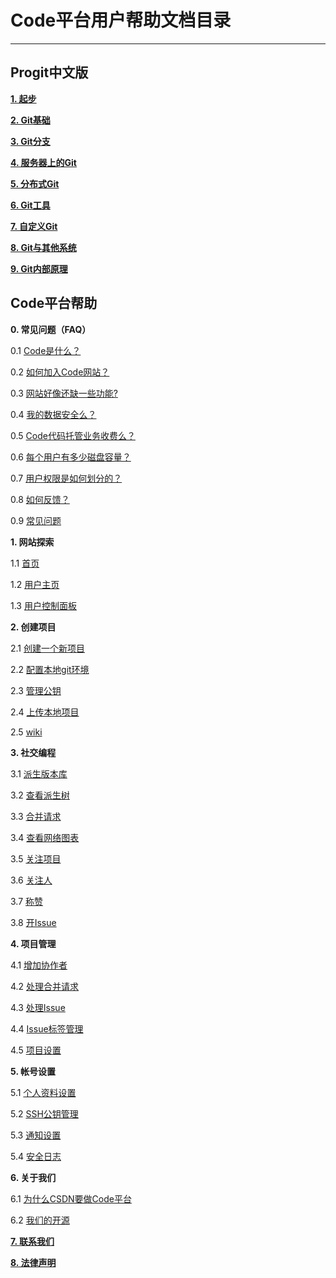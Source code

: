 # **Code平台用户帮助文档目录**

----------

## **Progit中文版**
**[1. 起步](/help/CSDN_Code/progit/zh/01-introduction/01-chapter1)**

**[2. Git基础](/help/CSDN_Code/progit/zh/02-git-basics/01-chapter2)**

**[3. Git分支](/help/CSDN_Code/progit/zh/03-git-branching/01-chapter3)**

**[4. 服务器上的Git](/help/CSDN_Code/progit/zh/04-git-server/01-chapter4)**

**[5. 分布式Git](/help/CSDN_Code/progit/zh/05-distributed-git/01-chapter5)**

**[6. Git工具](/help/CSDN_Code/progit/zh/06-git-tools/01-chapter6)**

**[7. 自定义Git](/help/CSDN_Code/progit/zh/07-customizing-git/01-chapter7)**

**[8. Git与其他系统](/help/CSDN_Code/progit/zh/08-git-and-other-scms/01-chapter8)**

**[9. Git内部原理](/help/CSDN_Code/progit/zh/09-git-internals/01-chapter9)**

## **Code平台帮助**

**0. 常见问题（FAQ）**

0.1 [Code是什么？](/help/CSDN_Code/code_support/FAQ_0_1 "Code是什么？")

0.2 [如何加入Code网站？](/help/CSDN_Code/code_support/FAQ_0_2 "如何加入Code网站？")

0.3 [网站好像还缺一些功能?](/help/CSDN_Code/code_support/FAQ_0_4 "网站好像还缺一些功能?")

0.4 [我的数据安全么？](/help/CSDN_Code/code_support/FAQ_0_5 "我的数据安全么")

0.5 [Code代码托管业务收费么？](/help/CSDN_Code/code_support/FAQ_0_6 "Code代码托管业务收费么?")

0.6 [每个用户有多少磁盘容量？](/help/CSDN_Code/code_support/FAQ_0_7 "每个用户有多少磁盘容量?")

0.7 [用户权限是如何划分的？](/help/CSDN_Code/code_support/FAQ_0_8 "用户权限是如何划分的？")

0.8 [如何反馈？](/help/CSDN_Code/code_support/FAQ_0_9 "如何提交错误报告？")

0.9 [常见问题](/help/CSDN_Code/code_support/FAQ_0_10 "常见问题")

**1. 网站探索**

1.1 [首页](/help/CSDN_Code/code_support/FAQ_1_1 "首页")

1.2 [用户主页](/help/CSDN_Code/code_support/FAQ_1_7 "用户主页")

1.3 [用户控制面板](/help/CSDN_Code/code_support/FAQ_1_8 "用户控制面板")

**2. 创建项目**

2.1 [创建一个新项目](/help/CSDN_Code/code_support/FAQ_2_1 "创建一个新项目")

2.2 [配置本地git环境](/help/CSDN_Code/code_support/FAQ_2_2 "配置本地git环境")

2.3 [管理公钥](/help/CSDN_Code/code_support/FAQ_2_3 "管理公钥")

2.4 [上传本地项目](/help/CSDN_Code/code_support/FAQ_2_4 "上传本地项目")

2.5 [wiki](/help/CSDN_Code/code_support/FAQ_2_5 "wiki")

**3. 社交编程**

3.1 [派生版本库](/help/CSDN_Code/code_support/FAQ_3_1 "派生版本库")

3.2 [查看派生树](/help/CSDN_Code/code_support/FAQ_3_2 "查看派生树")

3.3 [合并请求](/help/CSDN_Code/code_support/FAQ_3_3 "合并请求")

3.4 [查看网络图表](/help/CSDN_Code/code_support/FAQ_3_4 "查看网络图表")

3.5 [关注项目](/help/CSDN_Code/code_support/FAQ_3_5 "关注项目")

3.6 [关注人](/help/CSDN_Code/code_support/FAQ_3_6 "关注人")

3.7 [称赞](/help/CSDN_Code/code_support/FAQ_3_7 "称赞")

3.8 [开Issue](/help/CSDN_Code/code_support/FAQ_3_8 "开Issue")

**4. 项目管理**

4.1 [增加协作者](/help/CSDN_Code/code_support/FAQ_4_1 "增加协作者")

4.2 [处理合并请求](/help/CSDN_Code/code_support/FAQ_4_2 "处理合并请求")

4.3 [处理Issue](/help/CSDN_Code/code_support/FAQ_4_3 "处理Issue")

4.4 [Issue标签管理](/help/CSDN_Code/code_support/FAQ_4_4 "Issue标签管理")

4.5 [项目设置](/help/CSDN_Code/code_support/FAQ_4_5 "项目设置")

**5. 帐号设置**

5.1 [个人资料设置](/help/CSDN_Code/code_support/FAQ_5_1 "个人资料设置")

5.2 [SSH公钥管理](/help/CSDN_Code/code_support/FAQ_5_2 "SSH公钥管理")

5.3 [通知设置](/help/CSDN_Code/code_support/FAQ_5_3 "通知设置")

5.4 [安全日志](/help/CSDN_Code/code_support/FAQ_5_4 "安全日志")

**6. 关于我们**

6.1 [为什么CSDN要做Code平台](/help/CSDN_Code/code_support/FAQ_6_1 "为什么CSDN要做Code平台")

6.2 [我们的开源](/help/CSDN_Code/code_support/FAQ_6_4 "我们的开源")

**[7. 联系我们](/help/CSDN_Code/code_support/FAQ_7 "联系我们")**

**[8. 法律声明](/help/CSDN_Code/code_support/FAQ_8 "法律声明")**